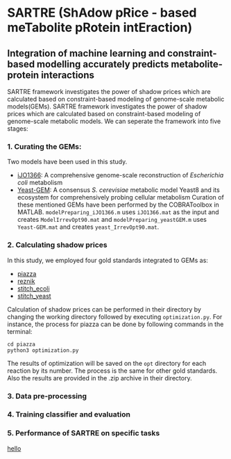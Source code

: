 # SARTRE (ShAdow pRice - based meTabolite pRotein intEraction)
## Integration of machine learning and constraint-based modelling accurately predicts metabolite-protein interactions

SARTRE framework investigates the power of shadow prices which are calculated based on constraint-based modeling of genome-scale metabolic models(GEMs). SARTRE framework investigates the power of shadow prices which are calculated based on constraint-based modeling of genome-scale metabolic models. We can seperate the framework into five stages:

### 1. Curating the GEMs:
Two models have been used in this study. 
- [iJO1366](https://www.ncbi.nlm.nih.gov/pmc/articles/PMC3261703/): A comprehensive genome-scale reconstruction of *Escherichia coli* metabolism
- [Yeast-GEM](https://github.com/SysBioChalmers/yeast-GEM): A consensus *S. cerevisiae* metabolic model Yeast8 and its ecosystem for comprehensively probing cellular metabolism
Curation of these mentioned GEMs have been performed by the  COBRAToolbox in MATLAB. `modelPreparing_iJO1366.m` uses `iJO1366.mat` as the input and creates `ModelIrrevOpt90.mat` and  `modelPreparing_yeastGEM.m` uses `Yeast-GEM.mat` and creates `yeast_IrrevOpt90.mat`.

### 2. Calculating shadow prices
In this study, we employed four gold standards integrated to GEMs as:
- [piazza](https://pubmed.ncbi.nlm.nih.gov/29307493/)
- [reznik](https://pubmed.ncbi.nlm.nih.gov/28903046/)
- [stitch_ecoli](http://stitch.embl.de/)
- [stitch_yeast](http://stitch.embl.de/)

Calculation of shadow prices can be performed in their directory by changing the working directory followed by executing `optimization.py`. For instance, the process for piazza can be done by following commands in the terminal:
```
cd piazza
python3 optimization.py
```
The results of optimization will be saved on the `opt` directory for each reaction by its number. The process is the same for other gold standards. Also the results are provided in the .zip archive in their directory.
### 3. Data pre-processing

### 4. Training classifier and evaluation

### 5. Performance of SARTRE on specific tasks  





[hello](https://www.google.com/)
